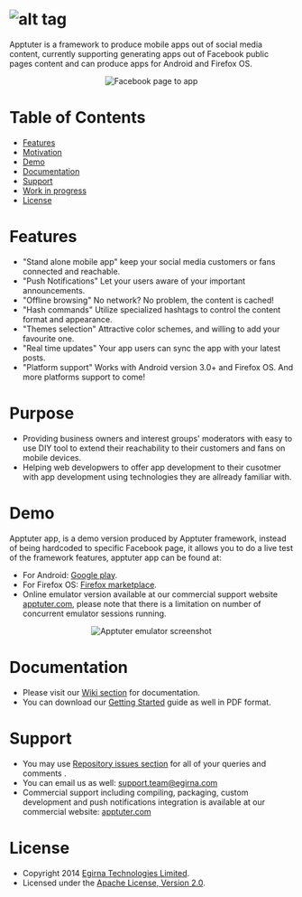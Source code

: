 ![alt tag](https://raw.github.com/egirna/apptuter/master/artwork/apptuter-logo.png)
========
Apptuter is a framework to produce mobile apps out of social media content, currently supporting generating apps out of Facebook public pages content and can produce apps for Android and Firefox OS.

<p align="center">
  <img src="https://raw.github.com/egirna/apptuter/master/artwork/facebook-apptuter.png" alt="Facebook page to app"/>
</p>

# Table of Contents
 
* [Features](#features)
* [Motivation](#purpose)
* [Demo](#demo)
* [Documentation](#documentation)
* [Support](#support)
* [Work in progress](#workinprogress)
* [License](#license)
 
# <a name="features"></a>Features
* "Stand alone mobile app" keep your social media customers or fans connected and reachable. 
* "Push Notifications" Let your users aware of your important announcements.
* "Offline browsing" No network? No problem, the content is cached!
* "Hash commands" Utilize specialized hashtags to control the content format and appearance.
* "Themes selection" Attractive color schemes, and willing to add your favourite one.
* "Real time updates" Your app users can sync the app with your latest posts.
* "Platform support" Works with Android version 3.0+ and Firefox OS. And more platforms support to come!

# <a name="purpose"></a>Purpose
* Providing business owners and interest groups' moderators with easy to use DIY tool to extend their reachability to their customers and fans on mobile devices.
* Helping web developwers to offer app development to their cusotmer with app development using technologies they are allready familiar with.

# <a name="demo"></a>Demo
Apptuter app, is a demo version produced by Apptuter framework, instead of being hardcoded to specific Facebook page, it allows you to do a live test of the framework features, apptuter app can be found at:
* For Android: [Google play](https://play.google.com/store/apps/details?id=com.apptuter).
* For Firefox OS: [Firefox marketplace](https://marketplace.firefox.com/app/apptuter).
* Online emulator version available at our commercial support website [apptuter.com](http://www.apptuter.com), please note that there is a limitation on number of concurrent emulator sessions running.

<p align="center">
  <img src="https://raw.github.com/egirna/apptuter/master/artwork/apptuteremu.png" alt="Apptuter emulator screenshot"/>
</p>

# <a name="documentation"></a>Documentation
*  Please visit our [Wiki section](https://github.com/egirna/apptuter/wiki) for documentation.
*  You can download our [Getting Started](https://raw.github.com/egirna/apptuter/master/docs/apptuter-getting-started.pdf) guide as well in PDF format.

# <a name="support"></a>Support
*  You may use [Repository issues section](https://github.com/egirna/apptuter/issues) for all of your queries and comments .
*  You can email us as well: [support.team@egirna.com](mailto:support.team@egirna.com)
* Commercial support including compiling, packaging, custom development and push notifications integration is available at our commercial website: [apptuter.com](http://www.apptuter.com)

# <a name="license"></a>License
* Copyright 2014 [Egirna Technologies Limited](http://www.egirna.com).
* Licensed under the [Apache License, Version 2.0](http://opensource.org/licenses/Apache-2.0).




